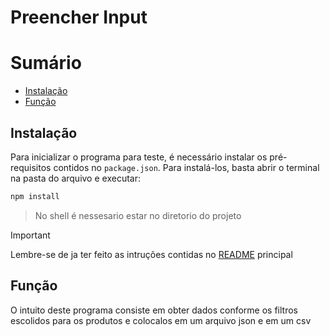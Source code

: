 # Preencher Input

# Sumário

* [Instalação](#Instalação)
* [Função](#Função)

## Instalação

Para inicializar o programa para teste, é necessário instalar os pré-requisitos contidos no `package.json`. Para instalá-los, basta abrir o terminal na pasta do arquivo e executar:

```bash
npm install
```

> No shell é nessesario estar no diretorio do projeto

> [!IMPORTANT]
> Lembre-se de ja ter feito as intruções contidas no [README](../README.md) principal

## Função 

O intuito deste programa consiste em obter dados conforme os filtros escolidos para os produtos e colocalos em um arquivo json e em um csv


